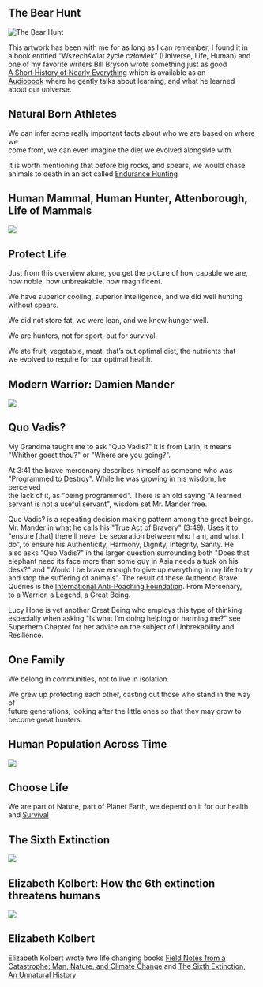 The Bear Hunt
-------------

![The Bear Hunt](/image/bears.jpg)

This artwork has been with me for as long as I can remember, I found it in  
a book entitled “Wszechświat życie człowiek” (Universe, Life, Human) and  
one of my favorite writers Bill Bryson wrote something just as good  
[A Short History of Nearly Everything](https://en.wikipedia.org/wiki/A_Short_History_of_Nearly_Everything) which is available as an  
[Audiobook](https://www.audible.com/pd/A-Short-History-of-Nearly-Everything-Audiobook/B002V0KFPW) where he gently talks about learning, and what he learned  
about our universe.

Natural Born Athletes
---------------------

We can infer some really important facts about who we are based on where we  
come from, we can even imagine the diet we evolved alongside with.

It is worth mentioning that before big rocks, and spears, we would chase  
animals to death in an act called [Endurance Hunting](https://en.wikipedia.org/wiki/Persistence_hunting)

Human Mammal, Human Hunter, Attenborough, Life of Mammals
---------------------------------------------------------

[![](/image/yid-826HMLoiE_o.jpg)](https://www.youtube.com/watch?v=826HMLoiE_o)

Protect Life
------------

Just from this overview alone, you get the picture of how capable we are,  
how noble, how unbreakable, how magnificent.

We have superior cooling, superior intelligence, and we did well hunting  
without spears.

We did not store fat, we were lean, and we knew hunger well.

We are hunters, not for sport, but for survival.

We ate fruit, vegetable, meat; that’s out optimal diet, the nutrients that  
we evolved to require for our optimal health.

Modern Warrior: Damien Mander
-----------------------------

[![](/image/yid-9FCsyK4aRXQ.jpg)](https://www.youtube.com/watch?v=9FCsyK4aRXQ)

Quo Vadis?
----------

My Grandma taught me to ask "Quo Vadis?" it is from Latin, it means  
"Whither goest thou?" or "Where are you going?".

At 3:41 the brave mercenary describes himself as someone who was  
"Programmed to Destroy". While he was growing in his wisdom, he perceived  
the lack of it, as "being programmed". There is an old saying "A learned  
servant is not a useful servant", wisdom set Mr. Mander free.

Quo Vadis? is a repeating decision making pattern among the great beings.  
Mr. Mander in what he calls his "True Act of Bravery" (3:49). Uses it to  
"ensure \[that\] there'll never be separation between who I am, and what I  
do", to ensure his Authenticity, Harmony, Dignity, Integrity, Sanity. He  
also asks "Quo Vadis?" in the larger question surrounding both "Does that  
elephant need its face more than some guy in Asia needs a tusk on his  
desk?" and "Would I be brave enough to give up everything in my life to try  
and stop the suffering of animals". The result of these Authentic Brave  
Queries is the [International Anti-Poaching Foundation](https://www.iapf.org/). From Mercenary,  
to a Warrior, a Legend, a Great Being.

Lucy Hone is yet another Great Being who employs this type of thinking  
especially when asking "Is what I'm doing helping or harming me?" see  
Superhero Chapter for her advice on the subject of Unbrekability and  
Resilience.

One Family
----------

We belong in communities, not to live in isolation.

We grew up protecting each other, casting out those who stand in the way of  
future generations, looking after the little ones so that they may grow to  
become great hunters.

Human Population Across Time
----------------------------

[![](/image/yid-PUwmA3Q0_OE.jpg)](https://www.youtube.com/watch?v=PUwmA3Q0_OE)

Choose Life
-----------

We are part of Nature, part of Planet Earth, we depend on it for our health  
and [Survival](https://youtu.be/TMrtLsQbaok)

The Sixth Extinction
--------------------

[![](/image/yid-kWrPo02e4fo.jpg)](https://www.youtube.com/watch?v=kWrPo02e4fo)

Elizabeth Kolbert: How the 6th extinction threatens humans
----------------------------------------------------------

[![](/image/yid-9XzAgMe0WrI.jpg)](https://www.youtube.com/watch?v=9XzAgMe0WrI)

Elizabeth Kolbert
-----------------

Elizabeth Kolbert wrote two life changing books [Field Notes from a  
Catastrophe: Man, Nature, and Climate Change](https://www.audible.com/pd/Field-Notes-from-a-Catastrophe-Audiobook/B002V8MJPS) and [The Sixth Extinction,  
An Unnatural History](https://www.audible.com/pd/The-Sixth-Extinction-Audiobook/B00FZ4JEAS)